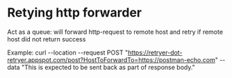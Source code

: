 # Retying http forwarder

Act as a queue: will forward http-request to remote host and retry if remote host did not return success

Example:
curl --location --request POST "https://retryer-dot-retryer.appspot.com/post?HostToForwardTo=https://postman-echo.com"   --data "This is expected to be sent back as part of response body."

